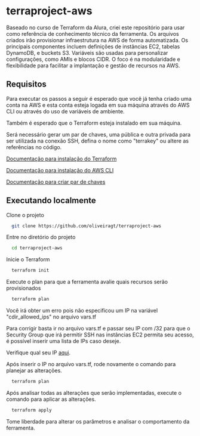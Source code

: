 
# terraproject-aws

Baseado no curso de Terraform da Alura, criei este repositório para usar como referência de conhecimento técnico da ferramenta.
Os arquivos criados irão provisionar infraestrutura na AWS de forma automatizada. Os principais componentes incluem definições de instâncias EC2, tabelas DynamoDB, e buckets S3. Variáveis são usadas para personalizar configurações, como AMIs e blocos CIDR. O foco é na modularidade e flexibilidade para facilitar a implantação e gestão de recursos na AWS.

## Requisitos

Para executar os passos a seguir é esperado que você já tenha criado uma conta na AWS e esta conta esteja logada em sua máquina através do AWS CLI ou através do uso de variáveis de ambiente.

Também é esperado que o Terraform esteja instalado em sua máquina.

Será necessário gerar um par de chaves, uma pública e outra privada para ser utilizada na conexão SSH, defina o nome como "terrakey" ou altere as referências no código.

[Documentação para instalação do Terraform](https://developer.hashicorp.com/terraform/tutorials/aws-get-started/install-cli)

[Documentação para instalação do AWS CLI](https://docs.aws.amazon.com/pt_br/cli/latest/userguide/getting-started-install.html)

[Documentação para criar par de chaves](https://docs.aws.amazon.com/pt_br/AWSEC2/latest/UserGuide/create-key-pairs.html)

## Executando localmente

Clone o projeto

```bash
  git clone https://github.com/oliveiragt/terraproject-aws
```

Entre no diretório do projeto

```bash
  cd terraproject-aws
```

Inicie o Terraform

```bash
  terraform init
```

Execute o plan para que a ferramenta avalie quais recursos serão provisionados

```bash
  terraform plan
```

Você irá obter um erro pois não especificou um IP na variável "cdir_allowed_ips" no arquivo vars.tf

Para corrigir basta ir no arquivo vars.tf e passar seu IP com /32 para que o Security Group que irá permitir SSH nas instâncias EC2 permita seu acesso, é possível inserir uma lista de IPs caso deseje.

Verifique qual seu IP [aqui](https://meuip.com.br/).

Após inserir o IP no arquivo vars.tf, rode novamente o comando para planejar as alterações.

```bash
  terraform plan
```

Após analisar todas as alterações que serão implementadas, execute o comando para aplicar as alterações.

```bash
  terraform apply
```

Tome liberdade para alterar os parâmetros e analisar o comportamento da ferramenta.

